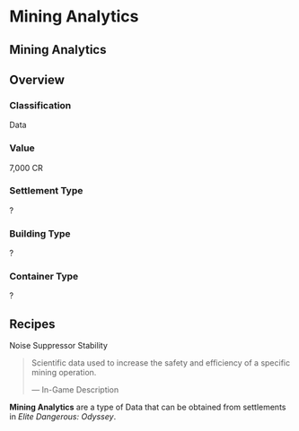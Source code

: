 # Mining Analytics
## Mining Analytics

## Overview

### Classification

Data

### Value

7,000 CR

### Settlement Type

?

### Building Type

?

### Container Type

?

## Recipes

Noise Suppressor
Stability

> 
> 
> Scientific data used to increase the safety and efficiency of a specific mining operation.
> 
> 
> — In-Game Description
> 

**Mining Analytics** are a type of Data that can be obtained from settlements in *Elite Dangerous: Odyssey*.